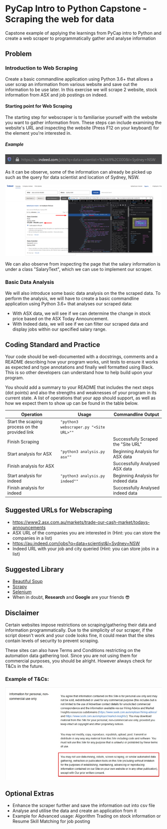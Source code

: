 # PyCap Intro to Python Capstone - Scraping the web for data

Capstone example of applying the learnings from PyCap intro to Python and create a web scraper to programmatically gather and analyse information 
## Problem
### Introduction to Web Scraping 
Create a basic commandline application using Python 3.6+ that allows a user scrap an information from various website and save out the information to be use later. 
In this exercise we will scrape 2 website, stock information from ASX and job postings on indeed.
#### Starting point for Web Scraping
The starting step for webscraper is to familiarise yourself with the website you want to gather information from. These steps can include examining the website's URL
and inspecting the website (Press F12 on your keyboard) for the element you're interested in.
##### Example
![indeed's URL](images/indeed_url.png)

As it can be observe, some of the information can already be picked up such as the query for data scientist and location of Sydney, NSW.

![indeed's element](images/indeed_inspected.png)

We can also observe from inspecting the page that the salary information is under a class "SalaryText", which we can use to implement our scraper. 
### Basic Data Analysis
We will also introduce some basic data analysis on the the scraped data.
To perform the analysis, we will have to create a basic commandline application using Python 3.6+ that analyses our scraped data: 
- With ASX data, we will see if we can determine the change in stock price based on the ASX Today Announcement. 
- With Indeed data, we will see if we can filter our scraped data and display jobs within our specified salary range.    
## Coding Standard and Practice
Your code should be well-documented with a docstrings, comments and a README describing how your program works, unit tests to ensure it works as expected and type annotations and finally well formatted using Black. This is so other developers can understand how to help build upon your program.

You should add a summary to your README that includes the next steps (dot points) and also the strengths and weaknesses of your program in its current state.
A list of operations that your app should support, as well as how we expect them to show up can be found in the table below.


| Operation                                            | Usage | Commandline Output |
|------------------------------------------------------|-------|-------------|
| Start the scaping process on the provided link | `"python3 webscraper.py "<Site URL>""` |
| Finish Scraping | | Successfully Scraped the "Site URL" |Example of scraped data from indeed ![Example of scraped data from indeed](images/job_scraped) |
| Start analysis for ASX | `"python3 analysis.py asx""` | Beginning Analysis for ASX data |
| Finish analysis for ASX | |  Successfully Analysed ASX data |
| Start analysis for indeed | `"python3 analysis.py indeed""` | Beginning Analysis for indeed data |
| Finish analysis for indeed | |  Successfully Analysed indeed data |
## Suggested URLs for Webscraping

- https://www2.asx.com.au/markets/trade-our-cash-market/todays-announcements
- ASX URL of the companies you are interested in (Hint: you can store the companies in a list)
- https://au.indeed.com/jobs?q=data+scientist&l=Sydney+NSW
- Indeed URL with your job and city queried (Hint: you can store jobs in a list)

## Suggested Library

- [Beautiful Soup](https://www.crummy.com/software/BeautifulSoup/bs4/doc/) 
- [Scrapy](https://scrapy.org/)
- [Selenium](https://selenium-python.readthedocs.io/)
- When in doubt, **Research** and **Google** are your friends :sunglasses:

## Disclaimer
Certain websites impose restrictions on scraping/gathering their data and information programmatically. 
Due to the simplicity of our scraper, if the script doesn't work and your code looks fine, it could mean that the sites contain levels of security to prevent
scraping.

These sites can also have Terms and Conditions restricting on the automation data gathering tool. 
Since you are not using them for commercial purposes, you should be alright. However always check for T&Cs in the future.
### Example of T&Cs:
![Seek's T&Cs](images/web_scrap_TOS.jpg)

## Optional Extras

- Enhance the scraper further and save the information out into csv file
- Analyse and utilise the data and create an application from it 
- Example for Advanced usage: Algorithm Trading on stock information or Resume Skill Matching for job posting
